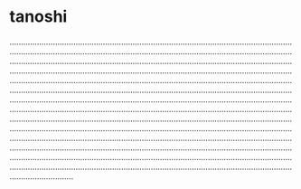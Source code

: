 # tanoshi
....................................................................................................................................................................................................................................................................................................................................................................................................................................................................................................................................................................................................................................................................................................................................................................................................................................................................................................................................................................................................................................................................................................................................................................................................................................................................................................................................................................................................................................................................................................................................................................................................................................................................................................................................................................................................................................
